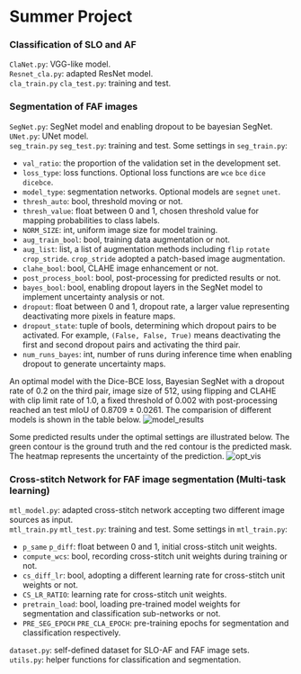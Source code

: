 # Summer Project
### Classification of SLO and AF
`ClaNet.py`: VGG-like model. <br>
`Resnet_cla.py`: adapted ResNet model. <br>
`cla_train.py` `cla_test.py`: training and test. <br>

### Segmentation of FAF images
`SegNet.py`: SegNet model and enabling dropout to be bayesian SegNet. <br>
`UNet.py`: UNet model. <br>
`seg_train.py` `seg_test.py`: training and test. Some settings in `seg_train.py`: <br>
- `val_ratio`: the proportion of the validation set in the development set.
- `loss_type`: loss functions. Optional loss functions are `wce` `bce` `dice` `dicebce`.
- `model_type`: segmentation networks. Optional models are `segnet` `unet`.
- `thresh_auto`: bool, threshold moving or not.
- `thresh_value`: float between 0 and 1, chosen threshold value for mapping probabilities to class labels.
- `NORM_SIZE`: int, uniform image size for model training.
- `aug_train_bool`: bool, training data augmentation or not.
- `aug_list`: list, a list of augmentation methods including `flip` `rotate` `crop_stride`. `crop_stride` adopted a patch-based image augmentation.
- `clahe_bool`: bool, CLAHE image enhancement or not.
- `post_process_bool`: bool, post-processing for predicted results or not.
- `bayes_bool`: bool, enabling dropout layers in the SegNet model to implement uncertainty analysis or not.
- `dropout`: float between 0 and 1, dropout rate, a larger value representing deactivating more pixels in feature maps.
- `dropout_state`: tuple of bools, determining which dropout pairs to be activated. For example, `(False, False, True)` means deactivating the first and second dropout pairs and activating the third pair.
- `num_runs_bayes`: int, number of runs during inference time when enabling dropout to generate uncertainty maps.

An optimal model with the Dice-BCE loss, Bayesian SegNet with a dropout rate of 0.2 on the third pair, image size of 512, using flipping and CLAHE with clip limit rate of 1.0, a fixed threshold of 0.002 with post-processing reached an test mIoU of 0.8709 ± 0.0261. The comparision of different models is shown in the table below.
![model_results](https://user-images.githubusercontent.com/36615950/191891610-937e7d5f-6089-4882-8902-1ff9dd066bd7.png)

Some predicted results under the optimal settings are illustrated below. The green contour is the ground truth and the red contour is the predicted mask. The heatmap represents the uncertainty of the prediction. 
![opt_vis](https://user-images.githubusercontent.com/36615950/191891915-3ede4dc2-e4c3-4339-8820-792e24732ea0.png)


### Cross-stitch Network for FAF image segmentation (Multi-task learning)
`mtl_model.py`: adapted cross-stitch network accepting two different image sources as input.<br>
`mtl_train.py` `mtl_test.py`: training and test. Some settings in `mtl_train.py`: <br>
- `p_same` `p_diff`: float between 0 and 1, initial cross-stitch unit weights.
- `compute_wcs`: bool, recording cross-stitch unit weights during training or not.
- `cs_diff_lr`: bool, adopting a different learning rate for cross-stitch unit weights or not.
- `CS_LR_RATIO`: learning rate for cross-stitch unit weights.
- `pretrain_load`: bool, loading pre-trained model weights for segmentation and classification sub-networks or not.
- `PRE_SEG_EPOCH` `PRE_CLA_EPOCH`: pre-training epochs for segmentation and classification respectively.



`dataset.py`: self-defined dataset for SLO-AF and FAF image sets. <br>
`utils.py`: helper functions for classification and segmentation.



